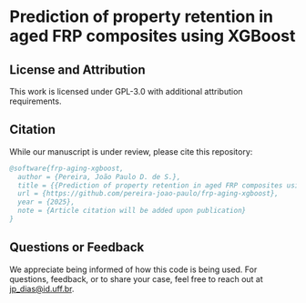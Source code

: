 # Prediction of property retention in aged FRP composites using XGBoost

## License and Attribution
This work is licensed under GPL-3.0 with additional attribution requirements.  

## Citation
While our manuscript is under review, please cite this repository:
```bibtex
@software{frp-aging-xgboost,
  author = {Pereira, João Paulo D. de S.},
  title = {{Prediction of property retention in aged FRP composites using XGBoost}},
  url = {https://github.com/pereira-joao-paulo/frp-aging-xgboost},
  year = {2025},
  note = {Article citation will be added upon publication}
}
```

## Questions or Feedback
We appreciate being informed of how this code is being used. For questions,
feedback, or to share your case, feel free to reach out at jp_dias@id.uff.br.